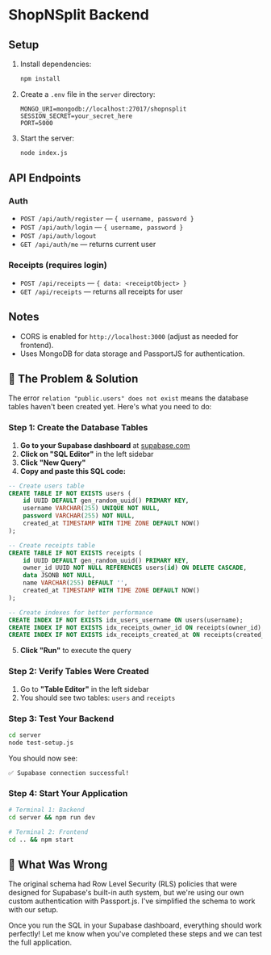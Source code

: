 # ShopNSplit Backend

## Setup

1. Install dependencies:
   ```bash
   npm install
   ```
2. Create a `.env` file in the `server` directory:
   ```env
   MONGO_URI=mongodb://localhost:27017/shopnsplit
   SESSION_SECRET=your_secret_here
   PORT=5000
   ```
3. Start the server:
   ```bash
   node index.js
   ```

## API Endpoints

### Auth
- `POST /api/auth/register` — `{ username, password }`
- `POST /api/auth/login` — `{ username, password }`
- `POST /api/auth/logout`
- `GET /api/auth/me` — returns current user

### Receipts (requires login)
- `POST /api/receipts` — `{ data: <receiptObject> }`
- `GET /api/receipts` — returns all receipts for user

## Notes
- CORS is enabled for `http://localhost:3000` (adjust as needed for frontend).
- Uses MongoDB for data storage and PassportJS for authentication. 

## 🚨 **The Problem & Solution**

The error `relation "public.users" does not exist` means the database tables haven't been created yet. Here's what you need to do:

### **Step 1: Create the Database Tables**

1. **Go to your Supabase dashboard** at [supabase.com](https://supabase.com)
2. **Click on "SQL Editor"** in the left sidebar
3. **Click "New Query"**
4. **Copy and paste this SQL code:**

```sql
-- Create users table
CREATE TABLE IF NOT EXISTS users (
    id UUID DEFAULT gen_random_uuid() PRIMARY KEY,
    username VARCHAR(255) UNIQUE NOT NULL,
    password VARCHAR(255) NOT NULL,
    created_at TIMESTAMP WITH TIME ZONE DEFAULT NOW()
);

-- Create receipts table
CREATE TABLE IF NOT EXISTS receipts (
    id UUID DEFAULT gen_random_uuid() PRIMARY KEY,
    owner_id UUID NOT NULL REFERENCES users(id) ON DELETE CASCADE,
    data JSONB NOT NULL,
    name VARCHAR(255) DEFAULT '',
    created_at TIMESTAMP WITH TIME ZONE DEFAULT NOW()
);

-- Create indexes for better performance
CREATE INDEX IF NOT EXISTS idx_users_username ON users(username);
CREATE INDEX IF NOT EXISTS idx_receipts_owner_id ON receipts(owner_id);
CREATE INDEX IF NOT EXISTS idx_receipts_created_at ON receipts(created_at);
```

5. **Click "Run"** to execute the query

### **Step 2: Verify Tables Were Created**

1. Go to **"Table Editor"** in the left sidebar
2. You should see two tables: `users` and `receipts`

### **Step 3: Test Your Backend**

```bash
cd server
node test-setup.js
```

You should now see:
```
✅ Supabase connection successful!
```

### **Step 4: Start Your Application**

```bash
# Terminal 1: Backend
cd server && npm run dev

# Terminal 2: Frontend
cd .. && npm start
```

## 🎯 **What Was Wrong**

The original schema had Row Level Security (RLS) policies that were designed for Supabase's built-in auth system, but we're using our own custom authentication with Passport.js. I've simplified the schema to work with our setup.

Once you run the SQL in your Supabase dashboard, everything should work perfectly! Let me know when you've completed these steps and we can test the full application. 
